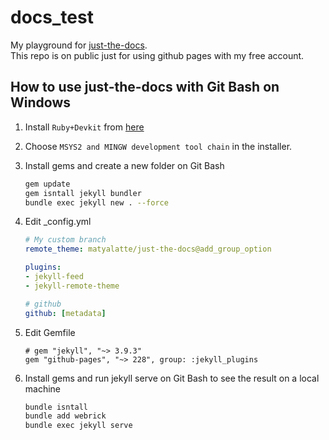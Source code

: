 # docs_test

My playground for [just-the-docs](https://github.com/just-the-docs/just-the-docs).  
This repo is on public just for using github pages with my free account.  

## How to use just-the-docs with Git Bash on Windows

1.  Install `Ruby+Devkit` from [here](https://rubyinstaller.org/downloads/)
2.  Choose `MSYS2 and MINGW development tool chain` in the installer.

3.  Install gems and create a new folder on Git Bash

    ```bash
    gem update
    gem isntall jekyll bundler
    bundle exec jekyll new . --force
    ```

4.  Edit _config.yml

    ```yml
    # My custom branch
    remote_theme: matyalatte/just-the-docs@add_group_option

    plugins:
    - jekyll-feed
    - jekyll-remote-theme

    # github
    github: [metadata]
    ```

5.  Edit Gemfile

    ```
    # gem "jekyll", "~> 3.9.3"
    gem "github-pages", "~> 228", group: :jekyll_plugins
    ```

6.  Install gems and run jekyll serve on Git Bash to see the result on a local machine

    ```bash
    bundle isntall
    bundle add webrick
    bundle exec jekyll serve
    ```
